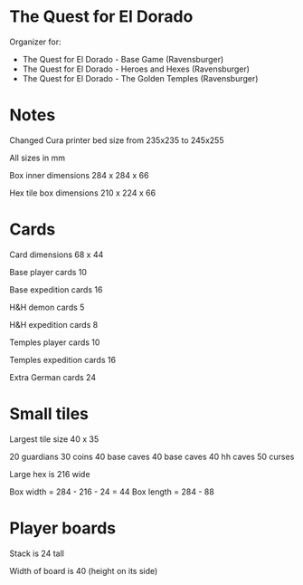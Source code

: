 # The Quest for El Dorado

Organizer for:

- The Quest for El Dorado - Base Game (Ravensburger)
- The Quest for El Dorado - Heroes and Hexes (Ravensburger)
- The Quest for El Dorado - The Golden Temples (Ravensburger)

# Notes

Changed Cura printer bed size from 235x235 to 245x255

All sizes in mm

Box inner dimensions
284 x 284 x 66

Hex tile box dimensions
210 x 224 x 66

# Cards

Card dimensions
68 x 44

Base player cards
10

Base expedition cards
16

H&H demon cards
5

H&H expedition cards
8

Temples player cards
10

Temples expedition cards
16

Extra German cards
24

# Small tiles

Largest tile size 40 x 35

20 guardians
30 coins
40 base caves
40 base caves
40 hh caves
50 curses

Large hex is 216 wide

Box width = 284 - 216 - 24 = 44
Box length = 284 - 88

# Player boards

Stack is 24 tall

Width of board is 40 (height on its side)